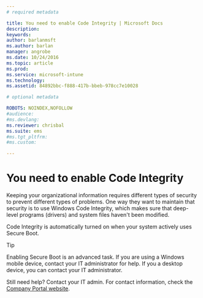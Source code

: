 ```yaml
---
# required metadata

title: You need to enable Code Integrity | Microsoft Docs
description:
keywords:
author: barlanmsftms.author: barlan
manager: angrobe
ms.date: 10/24/2016
ms.topic: article
ms.prod:
ms.service: microsoft-intune
ms.technology:
ms.assetid: 84892bbc-f888-417b-bbeb-978cc7e10028

# optional metadata

ROBOTS: NOINDEX,NOFOLLOW
#audience:
#ms.devlang:
ms.reviewer: chrisbal
ms.suite: ems
#ms.tgt_pltfrm:
#ms.custom:

---
```


# You need to enable Code Integrity

Keeping your organizational information requires different types of security to prevent different types of problems. One way they want to maintain that security is to use Windows Code Integrity, which makes sure that deep-level programs (drivers) and system files haven't been modified.

Code Integrity is automatically turned on when your system actively uses Secure Boot.

> [!Tip]
> Enabling Secure Boot is an advanced task. If you are using a Windows mobile device, contact your IT administrator for help. If you a desktop device, you can contact your IT administrator.

<!--Or, see the section “To re-enable Secure Boot” on the [Disabling Secure Boot](https://msdn.microsoft.com/library/windows/hardware/dn898540(v=vs.85).aspx) page to try enabling Secure Boot yourself.-->

Still need help? Contact your IT admin. For contact information, check the [Company Portal website](http://portal.manage.microsoft.com).
